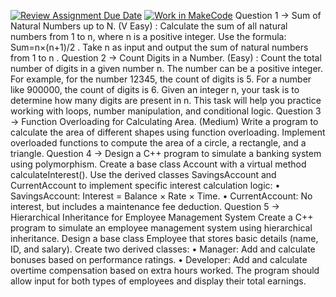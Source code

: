 [![Review Assignment Due Date](https://classroom.github.com/assets/deadline-readme-button-22041afd0340ce965d47ae6ef1cefeee28c7c493a6346c4f15d667ab976d596c.svg)](https://classroom.github.com/a/qGNm9sGz)
[![Work in MakeCode](https://classroom.github.com/assets/work-in-make-code-8824cc13a1a3f34ffcd245c82f0ae96fdae6b7d554b6539aec3a03a70825519c.svg)](https://classroom.github.com/online_ide?assignment_repo_id=17589223&assignment_repo_type=AssignmentRepo)
Question 1 -> Sum of Natural Numbers up to N. (V Easy) : 
              Calculate the sum of all natural numbers from 1 to n, where n is a positive integer. Use the formula: 
              Sum=n×(n+1)/2 . 
              Take n as input and output the sum of natural numbers from 1 to n . 
Question 2 -> Count Digits in a Number. (Easy) : 
              Count the total number of digits in a given number n. The number can be a positive integer. For 
              example, for the number 12345, the count of digits is 5. For a number like 900000, the count of digits 
              is 6. 
              Given an integer n, your task is to determine how many digits are present in n. This task will help you 
              practice working with loops, number manipulation, and conditional logic. 
Question 3 -> Function Overloading for Calculating Area. (Medium) 
              Write a program to calculate the area of different shapes using function overloading. Implement 
              overloaded functions to compute the area of a circle, a rectangle, and a triangle.
Question 4 -> Design a C++ program to simulate a banking system using polymorphism. Create a base class 
              Account with a virtual method calculateInterest(). Use the derived classes SavingsAccount and 
              CurrentAccount to implement specific interest calculation logic: 
                • SavingsAccount: Interest = Balance × Rate × Time. 
                • CurrentAccount: No interest, but includes a maintenance fee deduction.
Question 5 -> Hierarchical Inheritance for Employee Management System 
              Create a C++ program to simulate an employee management system using hierarchical inheritance. 
              Design a base class Employee that stores basic details (name, ID, and salary). Create two derived 
              classes: 
                • Manager: Add and calculate bonuses based on performance ratings. 
                • Developer: Add and calculate overtime compensation based on extra hours worked. 
              The program should allow input for both types of employees and display their total earnings.

